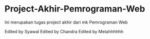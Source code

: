 # Project-Akhir-Pemrograman-Web
Ini merupakan tugas project akhir dari mk Pemrograman Web

Edited by Syawal
Edited by Chandra
Edited by Melahhhhhh
